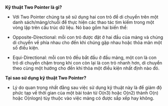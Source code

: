 **Kỹ thuật Two Pointer là gì?**

- Với Two Pointer chúng ta sẽ sử dụng hai con trỏ để di chuyển trên một danh sách/mảng/chuỗi để thực hiện các thao tác tìm kiếm trong một vòng lặp trên cấu trúc dữ liệu. Nó bao gồm hai biến thể:

- Opposite-Directional: mỗi con trỏ được đặt ở hai đầu của mảng và chúng di chuyển về phía nhau cho đến khi chúng gặp nhau hoặc thỏa mãn một số điều kiện.

- Equi-Directional: mỗi con trỏ đều bắt đầu ở đầu mảng, một con là con trỏ di chuyển chậm trong khi con còn lại là con trỏ nhanh hơn, di chuyển theo cùng một hướng cho đến khi thỏa một điều kiện nhất định nào đó.

**Tại sao sử dụng kỹ thuật Two Pointer?**

- Lý do quan trọng nhất đằng sau việc sử dụng kỹ thuật này là để giảm độ phức tạp về thời gian của một bài toán từ O(n3) hoặc O(n2) thành O(n) hoặc O(nlogn) tùy thuộc vào việc mảng có được sắp xếp hay không.